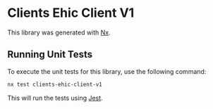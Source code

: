 # Clients Ehic Client V1

This library was generated with [Nx](https://nx.dev).

## Running Unit Tests

To execute the unit tests for this library, use the following command:

```bash
nx test clients-ehic-client-v1
```

This will run the tests using [Jest](https://jestjs.io).
